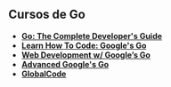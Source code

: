 ## Cursos de Go

* **[Go: The Complete Developer's Guide ](https://www.udemy.com/go-the-complete-developers-guide/)**
* **[Learn How To Code: Google's Go](https://www.udemy.com/learn-how-to-code/)**
* **[Web Development w/ Google’s Go](https://www.udemy.com/go-programming-language/)**
* **[Advanced Google's Go](https://www.udemy.com/advanced-go-programming-course/)**
* **[GlobalCode](http://www.globalcode.com.br/treinamentos/cursos/golang)**
